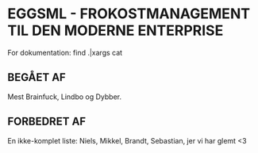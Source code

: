 EGGSML - FROKOSTMANAGEMENT TIL DEN MODERNE ENTERPRISE
=====================================================

For dokumentation: find .|xargs cat


BEGÅET AF
---------

Mest Brainfuck, Lindbo og Dybber.


FORBEDRET AF
------------

En ikke-komplet liste: Niels, Mikkel, Brandt, Sebastian, jer vi har glemt <3
